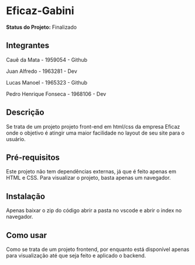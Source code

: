 <h1>Eficaz-Gabini</h1>

<p><strong>Status do Projeto:</strong> Finalizado</p>

<h2>Integrantes</h2>
<p>Cauê da Mata - 1959054 - Github</p>
<p>Juan Alfredo - 1963281 - Dev</p>
<p>Lucas Manoel - 1965323 - Github</p>
<p>Pedro Henrique Fonseca - 1968106 - Dev</p>

<h2>Descrição</h2>
<p>Se trata de um projeto projeto front-end em html/css da empresa Eficaz onde o objetivo é atingir uma maior facilidade no layout de seu site para o usuário.</p>

<h2>Pré-requisitos</h2>
<p>Este projeto não tem dependências externas, já que é feito apenas em HTML e CSS. Para visualizar o projeto, basta apenas um navegador.</p>

<h2>Instalação</h2>
<p>Apenas baixar o zip do código abrir a pasta no vscode e abrir o index no navegador.</p>

<h2>Como usar</h2>
<p>Como se trata de um projeto frontend, por enquanto está disponível apenas para visualização até que seja feito e aplicado o backend.</p>

